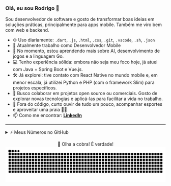 ### Olá, eu sou Rodrigo 👋

Sou desenvolvedor de software e gosto de transformar boas ideias em soluções práticas, principalmente para apps mobile. Também me viro bem com web e backend.

- ⚙️ Uso diariamente: `.dart`, `.js`, `.html`, `.css`, `.git`, `.vscode`, `.sh`, `.json`
- 🔭 Atualmente trabalho como Desenvolvedor Mobile
- 🌱 No momento, estou aprendendo mais sobre AI, desenvolvimento de jogos e a linguagem Go.
- 💻 Tenho experiência sólida: embora não seja meu foco hoje, já atuei com Java + Spring Boot e Vue.js.
- 🛠️ Já explorei: tive contato com React Native no mundo mobile e, em menor escala, já utilizei Python e PHP (com o framework Slim) para projetos específicos.
- 👯 Busco colaborar em projetos open source ou comerciais. Gosto de explorar novas tecnologias e aplicá-las para facilitar a vida no trabalho.
- 🕺 Fora do código, curto ouvir de tudo um pouco, acompanhar esportes e aproveitar uma praia 🌴🌊
- 📫 Como me encontrar: **[LinkedIn](https://www.linkedin.com/in/salgadu)**

---

<details>
<summary>⚡ Meus Números no GitHub</summary>
<br>

<div style="display: flex; gap: 20px; flex-wrap: wrap; justify-content: center;">
  <div style="display: flex; justify-content: center;">
    <img src="https://github-readme-stats.vercel.app/api?username=salgadu&show_icons=true&theme=radical" alt="GitHub stats" style="max-width: 400px;" />
  </div>
  
  <div style="display: flex; justify-content: center;">
    <img src="https://github-readme-stats.vercel.app/api/top-langs/?username=salgadu&layout=compact&theme=radical" alt="Top Langs" style="max-width: 320px;" />
  </div>
</div>

</details>

<p align="center">
  🐍 Olha a cobra! É verdade!
  <br>
  <picture>
    <source media="(prefers-color-scheme: dark)" srcset="https://github.com/salgadu/salgadu/blob/output/github-contribution-grid-snake-dark.svg?raw=true">
    <source media="(prefers-color-scheme: light)" srcset="https://github.com/salgadu/salgadu/blob/output/github-contribution-grid-snake.svg?raw=true">
    <img alt="Animação de cobra no grid de contribuições do GitHub" src="https://github.com/salgadu/salgadu/blob/output/github-contribution-grid-snake.svg?raw=true">
  </picture>
</p>
